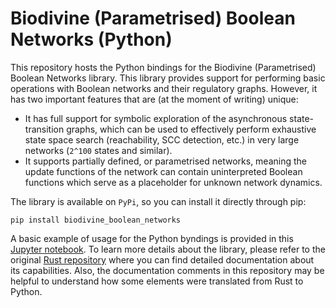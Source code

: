 # Biodivine (Parametrised) Boolean Networks (Python)

This repository hosts the Python bindings for the Biodivine (Parametrised) Boolean Networks library. This library provides support for performing basic operations with Boolean networks and their regulatory graphs. However, it has two important features that are (at the moment of writing) unique:

 - It has full support for symbolic exploration of the asynchronous state-transition graphs, which can be used to effectively perform exhaustive state space search (reachability, SCC detection, etc.) in very large networks (`2^100` states and similar).
 - It supports partially defined, or parametrised networks, meaning the update functions of the network can contain uninterpreted Boolean functions which serve as a placeholder for unknown network dynamics.

The library is available on `PyPi`, so you can install it directly through pip:

```
pip install biodivine_boolean_networks
```

A basic example of usage for the Python byndings is provided in this [Jupyter notebook](https://deepnote.com/project/Aeonpy-Examples-CR33GbmyS2e4tqqZCcCwjA/%2Fexample_bn.ipynb). To learn more details about the library, please refer to the original [Rust repository](https://github.com/sybila/biodivine-lib-param-bn) where you can find detailed documentation about its capabilities. Also, the documentation comments in this repository may be helpful to understand how some elements were translated from Rust to Python.


